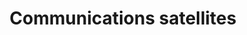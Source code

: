 ---
title: Communications satellites
longTitle: 'Communications satellites'
tags:
- gccommon
usedFor:
- "[[Satellites]]"
---